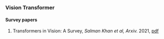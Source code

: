 
### Vision Transformer

#### Survey papers
1. Transformers in Vision: A Survey, *Salman Khan et al, Arxiv.* 2021, [pdf](https://arxiv.org/pdf/2101.01169.pdf)
